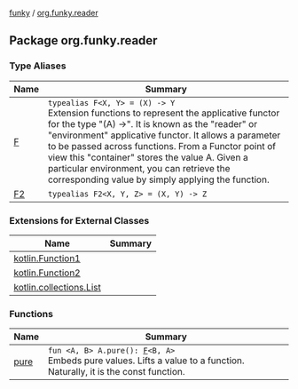 [funky](../index.md) / [org.funky.reader](.)

## Package org.funky.reader

### Type Aliases

| Name | Summary |
|---|---|
| [F](-f.md) | `typealias F<X, Y> = (X) -> Y`<br>Extension functions to represent the applicative functor for the type "(A) -&gt;". It is known as the "reader" or "environment" applicative functor. It allows a parameter to be passed across functions. From a Functor point of view this "container" stores the value A. Given a particular environment, you can retrieve the corresponding value by simply applying the function. |
| [F2](-f2.md) | `typealias F2<X, Y, Z> = (X, Y) -> Z` |

### Extensions for External Classes

| Name | Summary |
|---|---|
| [kotlin.Function1](kotlin.-function1/index.md) |  |
| [kotlin.Function2](kotlin.-function2/index.md) |  |
| [kotlin.collections.List](kotlin.collections.-list/index.md) |  |

### Functions

| Name | Summary |
|---|---|
| [pure](pure.md) | `fun <A, B> A.pure(): `[`F`](-f.md)`<B, A>`<br>Embeds pure values. Lifts a value to a function. Naturally, it is the const function. |
